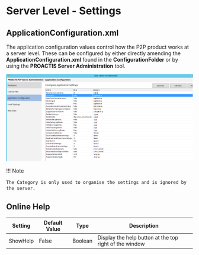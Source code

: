 # Server Level - Settings

## ApplicationConfiguration.xml

The application configuration values control how the P2P product works at a server level.  These can be configured by either directly amending the **ApplicationConfiguration.xml** found in the **ConfigurationFolder** or by using the **PROACTIS Server Administration** tool.

![alt text](../img/p2p/admin/proactis_server_admin_appConfig.PNG "Configuration")

!!! Note

    The Category is only used to organise the settings and is ignored by the server.

## Online Help

| Setting | Default Value | Type | Description |
|---------|-------|------|-------------|
| ShowHelp| False | Boolean | Display the help button at the top right of the window | 

